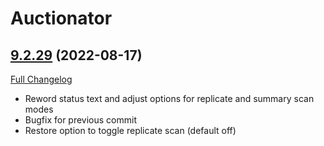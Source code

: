 # Auctionator

## [9.2.29](https://github.com/Auctionator/Auctionator/tree/9.2.29) (2022-08-17)
[Full Changelog](https://github.com/Auctionator/Auctionator/compare/9.2.28...9.2.29) 

- Reword status text and adjust options for replicate and summary scan modes  
- Bugfix for previous commit  
- Restore option to toggle replicate scan (default off)  
